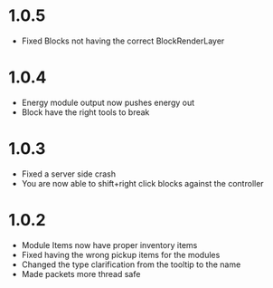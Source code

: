 # 1.0.5
+ Fixed Blocks not having the correct BlockRenderLayer

# 1.0.4
+ Energy module output now pushes energy out
+ Block have the right tools to break

# 1.0.3
+ Fixed a server side crash
+ You are now able to shift+right click blocks against the controller

# 1.0.2
+ Module Items now have proper inventory items
+ Fixed having the wrong pickup items for the modules
+ Changed the type clarification from the tooltip to the name
+ Made packets more thread safe